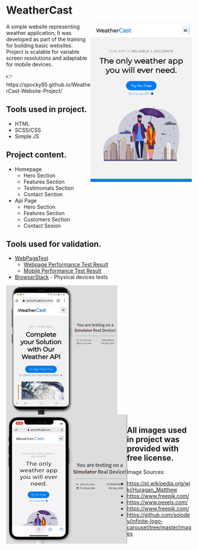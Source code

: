 # WeatherCast


<img src="https://raw.githubusercontent.com/Spocky95/WeatherCast-Website-Project/main/WeatherCast-Hero.png" align="right"
     alt="WeatherCast-HeroSection" width="275" target="_blank">
A simple website representing weather application, It was developed as part of the training for building basic websites.
Project is scalable for variable screen resolutions and adaptable for mobile devices.
<p>👉https://spocky95.github.io/WeatherCast-Website-Project/




## Tools used in project.
* HTML
* SCSS/CSS
* Simple JS

## Project content.
* Homepage
     * Hero Section
     * Features Section
     * Testimonials Section
     * Contact Section
* Api Page
     * Hero Section
     * Features Section
     * Customers Section
     * Contact Sesion
     
     
## Tools used for validation.
* [WebPageTest](https://www.webpagetest.org/)
     * [Webpage Performance Test Result](https://www.webpagetest.org/result/221012_AiDc53_A4P/)
     * [Mobile Performance Test Result](https://www.webpagetest.org/result/221012_AiDc5M_A8J/)
* [BrowserStack](https://www.browserstack.com/) - Physical devices tests
<p>
<img src="https://raw.githubusercontent.com/Spocky95/WeatherCast-Website-Project/main/Samsungs9.png" align="center" alt="Samsung" height="350">
<img src="https://raw.githubusercontent.com/Spocky95/WeatherCast-Website-Project/main/iPhone%2012.png" align="left" alt="iPhone" height="350">

## All images used in project was provided with free license.

Image Sources:
* https://pl.wikipedia.org/wiki/Huragan_Matthew
* https://www.freepik.com/
* https://www.pexels.com/
* https://www.freepik.com/
* https://github.com/solodev/infinite-logo-carousel/tree/master/images
